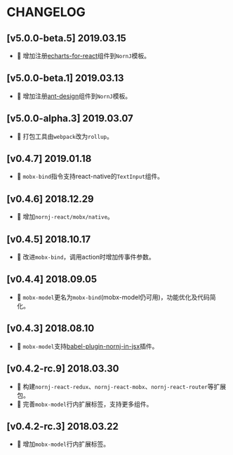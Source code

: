 # CHANGELOG

## [v5.0.0-beta.5] 2019.03.15

* 🌟 增加注册[echarts-for-react](https://github.com/hustcc/echarts-for-react)组件到`NornJ`模板。

## [v5.0.0-beta.1] 2019.03.13

* 🌟 增加注册[ant-design](https://github.com/ant-design/ant-design)组件到`NornJ`模板。

## [v5.0.0-alpha.3] 2019.03.07

* 🌟 打包工具由`webpack`改为`rollup`。

## [v0.4.7] 2019.01.18

* 🌟 `mobx-bind`指令支持react-native的`TextInput`组件。

## [v0.4.6] 2018.12.29

* 🌟 增加`nornj-react/mobx/native`。

## [v0.4.5] 2018.10.17

* 🌟 改进`mobx-bind`，调用action时增加传事件参数。

## [v0.4.4] 2018.09.05

* 🌟 `mobx-model`更名为`mobx-bind`(mobx-model仍可用)，功能优化及代码简化。

## [v0.4.3] 2018.08.10

* 🌟 `mobx-model`支持[babel-plugin-nornj-in-jsx](https://github.com/joe-sky/nornj/blob/master/packages/babel-plugin-nornj-in-jsx/README.md)插件。

## [v0.4.2-rc.9] 2018.03.30

* 🌟 构建`nornj-react-redux`、`nornj-react-mobx`、`nornj-react-router`等扩展包。
* 🌟 完善`mobx-model`行内扩展标签，支持更多组件。

## [v0.4.2-rc.3] 2018.03.22

* 🌟 增加`mobx-model`行内扩展标签。
